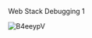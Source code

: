 Web Stack Debugging 1

![B4eeypV](https://user-images.githubusercontent.com/113894292/236331993-3f4e94df-7df8-454f-8601-3978fd7580fd.jpg)
